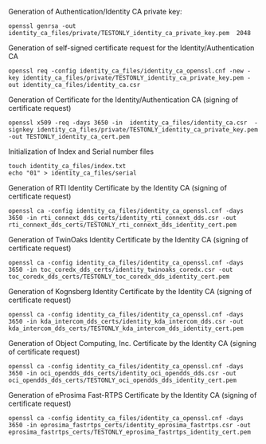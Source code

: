 Generation of Authentication/Identity CA private key:

    openssl genrsa -out identity_ca_files/private/TESTONLY_identity_ca_private_key.pem  2048

Generation of self-signed certificate request for the Identity/Authentication CA

    openssl req -config identity_ca_files/identity_ca_openssl.cnf -new -key identity_ca_files/private/TESTONLY_identity_ca_private_key.pem -out identity_ca_files/identity_ca.csr

Generation of Certificate for the Identity/Authentication CA (signing of certificate request)

    openssl x509 -req -days 3650 -in  identity_ca_files/identity_ca.csr  -signkey identity_ca_files/private/TESTONLY_identity_ca_private_key.pem  -out TESTONLY_identity_ca_cert.pem

Initialization of Index and Serial number files

    touch identity_ca_files/index.txt
    echo "01" > identity_ca_files/serial


Generation of RTI Identity Certificate by the Identity CA (signing of certificate request)

    openssl ca -config identity_ca_files/identity_ca_openssl.cnf -days 3650 -in rti_connext_dds_certs/identity_rti_connext_dds.csr -out  rti_connext_dds_certs/TESTONLY_rti_connext_dds_identity_cert.pem

Generation of TwinOaks Identity Certificate by the Identity CA (signing of certificate request)

    openssl ca -config identity_ca_files/identity_ca_openssl.cnf -days 3650 -in toc_coredx_dds_certs/identity_twinoaks_coredx.csr -out  toc_coredx_dds_certs/TESTONLY_toc_coredx_dds_identity_cert.pem

Generation of Kognsberg Identity Certificate by the Identity CA (signing of certificate request)

    openssl ca -config identity_ca_files/identity_ca_openssl.cnf -days 3650 -in kda_intercom_dds_certs/identity_kda_intercom_dds.csr -out kda_intercom_dds_certs/TESTONLY_kda_intercom_dds_identity_cert.pem

Generation of Object Computing, Inc. Certificate by the Identity CA (signing of certificate request)

    openssl ca -config identity_ca_files/identity_ca_openssl.cnf -days 3650 -in oci_opendds_dds_certs/identity_oci_opendds_dds.csr -out oci_opendds_dds_certs/TESTONLY_oci_opendds_dds_identity_cert.pem

Generation of eProsima Fast-RTPS Certificate by the Identity CA (signing of certificate request)

    openssl ca -config identity_ca_files/identity_ca_openssl.cnf -days 3650 -in eprosima_fastrtps_certs/identity_eprosima_fastrtps.csr -out eprosima_fastrtps_certs/TESTONLY_eprosima_fastrtps_identity_cert.pem
